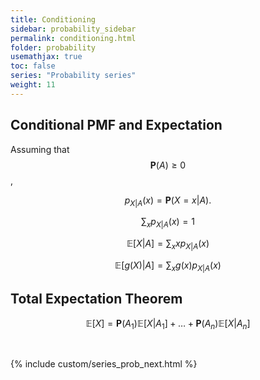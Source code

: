 ```yaml
---
title: Conditioning
sidebar: probability_sidebar
permalink: conditioning.html
folder: probability
usemathjax: true
toc: false
series: "Probability series"
weight: 11
---
```


## Conditional PMF and Expectation

Assuming that $$\mathbf{P}(A)\geq 0$$,

$$p_{X\lvert A}(x)=\mathbf{P}(X=x\lvert A).$$

$$\sum_{x}p_{X\lvert A}(x)=1$$

$$\mathbb{E}[X\lvert A]=\sum_{x}xp_{X\lvert A}(x)$$

$$\mathbb{E}[g(X)\lvert A]=\sum_{x}g(x)p_{X\lvert A}(x)$$

## Total Expectation Theorem

$$\mathbb{E}[X]=\mathbf{P}(A_1)\mathbb{E}[X\lvert A_1]+\ldots+\mathbf{P}(A_n)\mathbb{E}[X\lvert A_n]$$

<br>

{% include custom/series_prob_next.html %}
